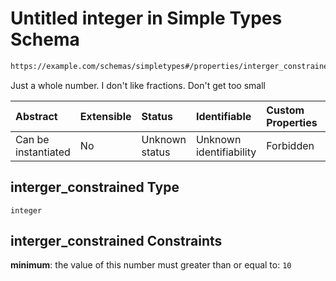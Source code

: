 # Untitled integer in Simple Types Schema

```txt
https://example.com/schemas/simpletypes#/properties/interger_constrained
```

Just a whole number. I don't like fractions. Don't get too small

| Abstract            | Extensible | Status         | Identifiable            | Custom Properties | Additional Properties | Access Restrictions | Defined In                                                                                      |
| :------------------ | :--------- | :------------- | :---------------------- | :---------------- | :-------------------- | :------------------ | :---------------------------------------------------------------------------------------------- |
| Can be instantiated | No         | Unknown status | Unknown identifiability | Forbidden         | Allowed               | none                | [simpletypes.schema.json*](../generated-schemas/simpletypes.schema.json "open original schema") |

## interger_constrained Type

`integer`

## interger_constrained Constraints

**minimum**: the value of this number must greater than or equal to: `10`
